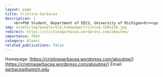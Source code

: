 ```yaml
---
layout: page
title: Cristina Garbacea
description: |
    <br>PhD Student, Department of EECS, University of Michigan<br><span style='color:blue'>PostDoctoral Scholar, University of Chicago</span>
img: assets/img/people/old_homepage/Cristina-150x150.jpg
redirect: https://cristinagarbacea.wordpress.com/aboutme/
importance: 7003
category: Alumni
related_publications: false
---
```

Homepage: [https://cristinagarbacea.wordpress.com/aboutme/](https://cristinagarbacea.wordpress.com/aboutme/)
Email: [garbacea@umich.edu](mailto:garbacea@umich.edu)
